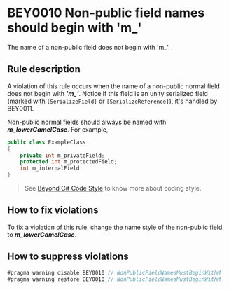# BEY0010 Non-public field names should begin with 'm_'

The name of a non-public field does not begin with 'm_'.

## Rule description

A violation of this rule occurs when the name of a non-public normal field does not begin with ***'m_'***. Notice if this field is an unity serialized field (marked with ```[SerializeField]``` or ```[SerializeReference]```), it's handled by BEY0011.

Non-public normal fields should always be named with ***m_lowerCamelCase***. For example,

```csharp
public class ExampleClass
{
    private int m_privateField;
    protected int m_protectedField;
    int m_internalField;
}
```

> See [Beyond C# Code Style](https://hypergryph.feishu.cn/wiki/wikcnerEFitxmx5ZQ66wIQr2Aib) to know more about coding style.

## How to fix violations

To fix a violation of this rule, change the name style of the non-public field to ***m_lowerCamelCase***.

## How to suppress violations

```csharp
#pragma warning disable BEY0010 // NonPublicFieldNamesMustBeginWithM
#pragma warning restore BEY0010 // NonPublicFieldNamesMustBeginWithM
```
